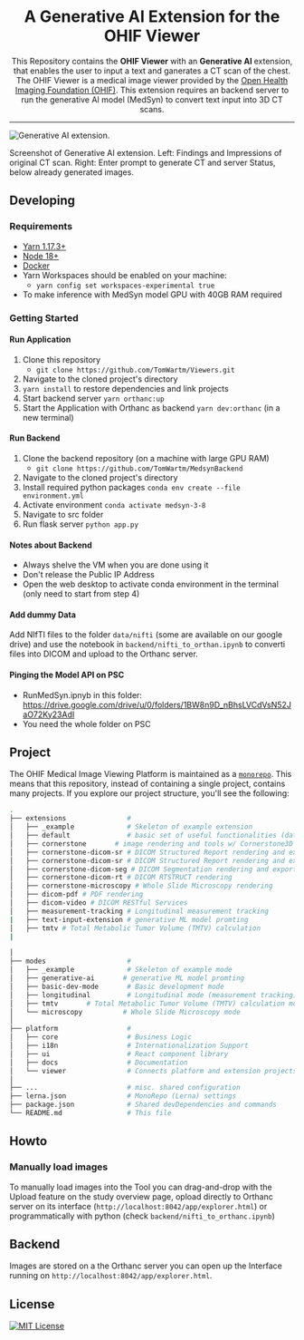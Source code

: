 <!-- prettier-ignore-start -->
<!-- markdownlint-disable -->
<div align="center">
  <h1>A Generative AI Extension for the OHIF Viewer</h1>
  <p>This Repository contains the <strong>OHIF Viewer</strong> with an <strong>Generative AI </strong> extension, that enables the user to input a text and ganerates a CT scan of the chest. The OHIF Viewer is a medical image viewer
provided by the <a href="https://ohif.org/">Open Health Imaging Foundation (OHIF)</a>.  This extension requires an backend server to run the generative AI model (MedSyn) to convert text input into 3D CT scans.</p>
</div>

<hr />

<!-- prettier-ignore-end -->



<img src="viewer_overview.png" alt="Generative AI extension." /> 

Screenshot of Generative AI extension. Left: Findings and Impressions of original CT scan. Right: Enter prompt to generate CT and server Status, below already generated images.




## Developing
### Requirements

- [Yarn 1.17.3+](https://yarnpkg.com/en/docs/install)
- [Node 18+](https://nodejs.org/en/)
- [Docker](https://docs.docker.com/get-docker/)
- Yarn Workspaces should be enabled on your machine:
  - `yarn config set workspaces-experimental true`
- To make inference with MedSyn model GPU with 40GB RAM required


### Getting Started
#### Run Application
1. Clone this repository
   - `git clone https://github.com/TomWartm/Viewers.git`
2. Navigate to the cloned project's directory
3. `yarn install` to restore dependencies and link projects
4. Start backend server `yarn orthanc:up`
5. Start the Application with Orthanc as backend `yarn dev:orthanc` (in a new terminal)

#### Run Backend
1. Clone the backend repository (on a machine with large GPU RAM)
    - `git clone https://github.com/TomWartm/MedsynBackend`
2. Navigate to the cloned project's directory
3. Install required python packages `conda env create --file environment.yml`
4. Activate environment `conda activate medsyn-3-8`
5. Navigate to src folder
6. Run flask server `python app.py`

#### Notes about Backend
- Always shelve the VM when you are done using it
- Don't release the Public IP Address
- Open the web desktop to activate conda environment in the terminal (only need to start from step 4)

#### Add dummy Data
Add NIfTI files to the folder `data/nifti` (some are available on our google drive) and use the notebook in `backend/nifti_to_orthan.ipynb` to converti files into DICOM and upload to the Orthanc server.

#### Pinging the Model API on PSC
* RunMedSyn.ipnyb in this folder: https://drive.google.com/drive/u/0/folders/1BW8n9D_nBhsLVCdVsN52JaO72Ky23AdI
* You need the whole folder on PSC 


## Project

The OHIF Medical Image Viewing Platform is maintained as a
[`monorepo`][monorepo]. This means that this repository, instead of containing a
single project, contains many projects. If you explore our project structure,
you'll see the following:

```bash
.
├── extensions               #
│   ├── _example             # Skeleton of example extension
│   ├── default              # basic set of useful functionalities (datasources, panels, etc)
│   ├── cornerstone       # image rendering and tools w/ Cornerstone3D
│   ├── cornerstone-dicom-sr # DICOM Structured Report rendering and export
│   ├── cornerstone-dicom-sr # DICOM Structured Report rendering and export
│   ├── cornerstone-dicom-seg # DICOM Segmentation rendering and export
│   ├── cornerstone-dicom-rt # DICOM RTSTRUCT rendering
│   ├── cornerstone-microscopy # Whole Slide Microscopy rendering
│   ├── dicom-pdf # PDF rendering
│   ├── dicom-video # DICOM RESTful Services
│   ├── measurement-tracking # Longitudinal measurement tracking
|   ├── text-input-extension # generative ML model promting
│   ├── tmtv # Total Metabolic Tumor Volume (TMTV) calculation
|

│
├── modes                    #
│   ├── _example             # Skeleton of example mode
│   ├── generative-ai       # generative ML model promting
│   ├── basic-dev-mode       # Basic development mode
│   ├── longitudinal         # Longitudinal mode (measurement tracking)
│   ├── tmtv       # Total Metabolic Tumor Volume (TMTV) calculation mode
│   └── microscopy          # Whole Slide Microscopy mode
│
├── platform                 #
│   ├── core                 # Business Logic
│   ├── i18n                 # Internationalization Support
│   ├── ui                   # React component library
│   ├── docs                 # Documentation
│   └── viewer               # Connects platform and extension projects
│
├── ...                      # misc. shared configuration
├── lerna.json               # MonoRepo (Lerna) settings
├── package.json             # Shared devDependencies and commands
└── README.md                # This file
```

## Howto
### Manually load images
To manually load images into the Tool you can drag-and-drop with the Upload feature on the study overview page, opload directly to Orthanc server on its interface (`http://localhost:8042/app/explorer.html`) or programmatically with python (check `backend/nifti_to_orthanc.ipynb`)

## Backend
Images are stored on a the Orthanc server you can open up the Interface running on `http://localhost:8042/app/explorer.html`. 

## License
[![MIT License][license-image]][license-url]


<!--
  Links
  -->

<!-- prettier-ignore-start -->
<!-- Badges -->
[lerna-image]: https://img.shields.io/badge/maintained%20with-lerna-cc00ff.svg
[lerna-url]: https://lerna.js.org/
[netlify-image]: https://api.netlify.com/api/v1/badges/32708787-c9b0-4634-b50f-7ca41952da77/deploy-status
[netlify-url]: https://app.netlify.com/sites/ohif-dev/deploys
[all-contributors-image]: https://img.shields.io/badge/all_contributors-0-orange.svg?style=flat-square
[circleci-image]: https://circleci.com/gh/OHIF/Viewers.svg?style=svg
[circleci-url]: https://circleci.com/gh/OHIF/Viewers
[codecov-image]: https://codecov.io/gh/OHIF/Viewers/branch/master/graph/badge.svg
[codecov-url]: https://codecov.io/gh/OHIF/Viewers/branch/master
[prettier-image]: https://img.shields.io/badge/code_style-prettier-ff69b4.svg?style=flat-square
[prettier-url]: https://github.com/prettier/prettier
[semantic-image]: https://img.shields.io/badge/%20%20%F0%9F%93%A6%F0%9F%9A%80-semantic--release-e10079.svg
[semantic-url]: https://github.com/semantic-release/semantic-release
<!-- ROW -->
[npm-url]: https://npmjs.org/package/@ohif/app
[npm-downloads-image]: https://img.shields.io/npm/dm/@ohif/app.svg?style=flat-square
[npm-version-image]: https://img.shields.io/npm/v/@ohif/app.svg?style=flat-square
[docker-pulls-img]: https://img.shields.io/docker/pulls/ohif/viewer.svg?style=flat-square
[docker-image-url]: https://hub.docker.com/r/ohif/app
[license-image]: https://img.shields.io/badge/license-MIT-blue.svg?style=flat-square
[license-url]: LICENSE
[percy-image]: https://percy.io/static/images/percy-badge.svg
[percy-url]: https://percy.io/Open-Health-Imaging-Foundation/OHIF-Viewer
<!-- Links -->
[monorepo]: https://en.wikipedia.org/wiki/Monorepo
[how-to-fork]: https://help.github.com/en/articles/fork-a-repo
[how-to-clone]: https://help.github.com/en/articles/fork-a-repo#step-2-create-a-local-clone-of-your-fork
[ohif-architecture]: https://docs.ohif.org/architecture/index.html
[ohif-extensions]: https://docs.ohif.org/architecture/index.html
[deployment-docs]: https://docs.ohif.org/deployment/
[react-url]: https://reactjs.org/
[pwa-url]: https://developers.google.com/web/progressive-web-apps/
[ohif-viewer-url]: https://www.npmjs.com/package/@ohif/app
[configuration-url]: https://docs.ohif.org/configuring/
[extensions-url]: https://docs.ohif.org/extensions/
<!-- Platform -->
[platform-core]: platform/core/README.md
[core-npm]: https://www.npmjs.com/package/@ohif/core
[platform-i18n]: platform/i18n/README.md
[i18n-npm]: https://www.npmjs.com/package/@ohif/i18n
[platform-ui]: platform/ui/README.md
[ui-npm]: https://www.npmjs.com/package/@ohif/ui
[platform-viewer]: platform/app/README.md
[viewer-npm]: https://www.npmjs.com/package/@ohif/app
<!-- Extensions -->
[extension-cornerstone]: extensions/cornerstone/README.md
[cornerstone-npm]: https://www.npmjs.com/package/@ohif/extension-cornerstone
[extension-dicom-html]: extensions/dicom-html/README.md
[html-npm]: https://www.npmjs.com/package/@ohif/extension-dicom-html
[extension-dicom-microscopy]: extensions/dicom-microscopy/README.md
[microscopy-npm]: https://www.npmjs.com/package/@ohif/extension-dicom-microscopy
[extension-dicom-pdf]: extensions/dicom-pdf/README.md
[pdf-npm]: https://www.npmjs.com/package/@ohif/extension-dicom-pdf
[extension-vtk]: extensions/vtk/README.md
[vtk-npm]: https://www.npmjs.com/package/@ohif/extension-vtk
<!-- prettier-ignore-end -->
